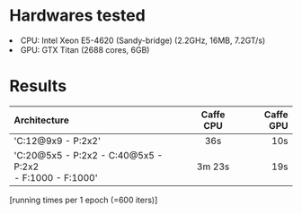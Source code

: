 # Hardwares tested
<li>CPU: Intel Xeon E5-4620 (Sandy-bridge) (2.2GHz, 16MB, 7.2GT/s) </li>
<li>GPU: GTX Titan (2688 cores, 6GB) </li>

# Results
| Architecture | Caffe CPU | Caffe GPU |
| :----------- | :-------: | --------: |
| 'C:12@9x9 - P:2x2' | 36s | 10s |
| 'C:20@5x5 - P:2x2 - C:40@5x5 - P:2x2 <br /> - F:1000 - F:1000' | 3m 23s | 19s |
[running times per 1 epoch (=600 iters)]